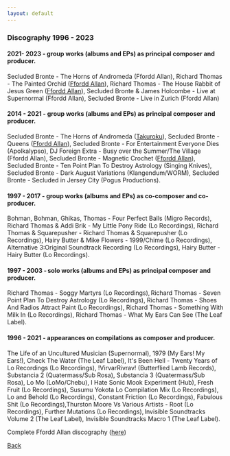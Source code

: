 ```yaml
---
layout: default
---
```

### Discography 1996 - 2023

#### 2021- 2023 - group works (albums and EPs) as principal composer and producer.

Secluded Bronte - The Horns of Andromeda (Ffordd Allan), Richard Thomas - The Painted Orchid ([Ffordd Allan](https://fforddallan.bandcamp.com/album/the-painted-orchid)), Richard Thomas - The House Rabbit of Jesus Green ([Ffordd Allan](https://fforddallan.bandcamp.com/album/the-house-rabbit-of-jesus-green)), Secluded Bronte & James Holcombe - Live at Supernormal (Ffordd Allan), Secluded Bronte - Live in Zurich (Ffordd Allan)

#### 2014 - 2021 - group works (albums and EPs) as principal composer and producer.

Secluded Bronte - The Horns of Andromeda ([Takuroku](https://www.cafeoto.co.uk/shop/secluded-bronte-the-horns-of-andromeda/)), Secluded Bronte - Queens ([Ffordd Allan](https://fforddallan.bandcamp.com/)), Secluded Bronte - For Entertainment Everyone Dies (Apolkalypso), DJ Foreign Extra - Busy over the Summer/The Village (Ffordd Allan), Secluded Bronte - Magnetic Crochet ([Ffordd Allan](https://fforddallan.bandcamp.com/album/magnetic-crochet)), Secluded Bronte - Ten Point Plan To Destroy Astrology (Singing Knives), Secluded Bronte - Dark August Variations (Klangendum/WORM), Secluded Bronte - Secluded in Jersey City (Pogus Productions).

#### 1997 - 2017 - group works (albums and EPs) as co-composer and co-producer.

Bohman, Bohman, Ghikas, Thomas - Four Perfect Balls (Migro Records), 
Richard Thomas & Addi Brik - My Little Pony Ride (Lo Recordings), Richard Thomas & Squarepusher - Richard Thomas & Squarepusher (Lo Recordings), Hairy Butter & Mike Flowers - 1999/Chime (Lo Recordings), Alternative 3:Original Soundtrack Recording (Lo Recordings), 
Hairy Butter - Hairy Butter (Lo Recordings).

#### 1997 - 2003 - solo works (albums and EPs) as principal composer and producer.

Richard Thomas - Soggy Martyrs (Lo Recordings), Richard Thomas - Seven Point Plan To Destroy Astrology (Lo Recordings), Richard Thomas - Shoes And Radios Attract Paint (Lo Recordings), Richard Thomas - Something With Milk In (Lo Recordings), Richard Thomas - What My Ears Can See (The Leaf Label).

#### 1996 - 2021 - appearances on compilations as composer and producer.

The Life of an Uncultured Musician (Supernormal), 1979 (My Ears! My Ears!), Check The Water (The Leaf Label), It's Been Hell - Twenty Years of Lo Recordings (Lo Recordings), !VirvarRivrav! (Butterflied Lamb Records), Substancia 2 (Quatermass/Sub Rosa), Substancia 3 (Quatermass/Sub Rosa), Lo Mo (LoMo/Chebu), I Hate Sonic Mook Experiment (Hub), Fresh Fruit (Lo Recordings), Susumu Yokota Lo Compilation Mix (Lo Recordings), Lo and Behold (Lo Recordings), Constant Friction (Lo Recordings), Fabulous Shit (Lo Recordings),Thurston Moore Vs Various Artists - Root (Lo Recordings), Further Mutations (Lo Recordings), Invisible Soundtracks Volume 2 (The Leaf Label), Invisible Soundtracks Macro 1 (The Leaf Label).

Complete Ffordd Allan discography ([here](https://fforddallan.bandcamp.com))

[Back](index.html)
